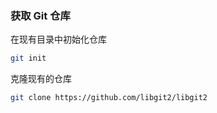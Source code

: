 ### 获取 Git 仓库

在现有目录中初始化仓库

```sh
git init
```

克隆现有的仓库

```sh
git clone https://github.com/libgit2/libgit2
```


